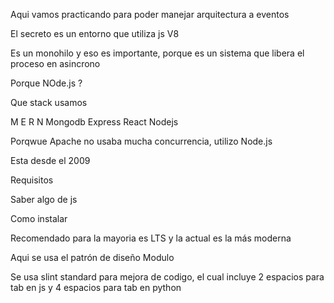 Aqui vamos practicando para poder manejar arquitectura a eventos

El secreto es un entorno que utiliza js V8

Es un monohilo y eso es importante, porque es un sistema que libera el proceso en asincrono

Porque NOde.js ?

Que stack usamos

M E R N
Mongodb
Express
React
Nodejs

Porqwue Apache no usaba mucha concurrencia, utilizo Node.js

Esta desde el 2009

Requisitos

Saber algo de js

Como instalar

Recomendado para la mayoria es LTS y la actual es la más moderna

Aqui se usa el patrón de diseño Modulo

Se usa slint standard para mejora de codigo, el cual incluye 2 espacios para tab en js y 4 espacios para tab en python